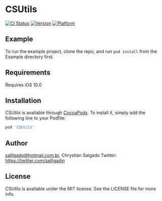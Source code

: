 # CSUtils

[![CI Status](http://img.shields.io/travis/salllgado@hotmail.com.br/CSUtils.svg?style=flat)](https://travis-ci.org/salllgado@hotmail.com.br/CSUtils)
[![Version](https://img.shields.io/badge/version-1.1.3-yellow.svg)](http://cocoapods.org/pods/CSUtils)
[![Platform](https://img.shields.io/badge/plataform-iOS%2010.0-yellow.svg)](http://cocoapods.org/pods/CSUtils)

## Example

To run the example project, clone the repo, and run `pod install` from the Example directory first.

## Requirements
Requires iOS 10.0

## Installation

CSUtils is available through [CocoaPods](http://cocoapods.org). To install
it, simply add the following line to your Podfile:

```ruby
pod 'CSUtils'
```

## Author

salllgado@hotmail.com.br, Chrystian Salgado
Twitter: https://twitter.com/salllgadin

## License

CSUtils is available under the MIT license. See the LICENSE file for more info.
